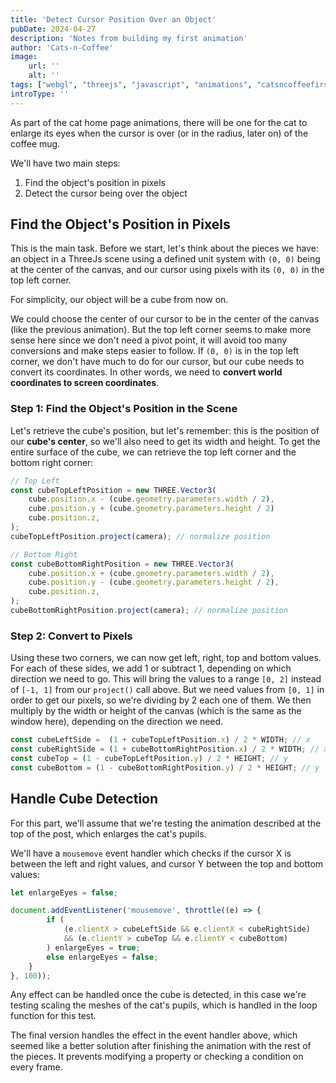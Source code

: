 ```yaml
---
title: 'Detect Cursor Position Over an Object'
pubDate: 2024-04-27
description: 'Notes from building my first animation'
author: 'Cats-n-Coffee'
image:
    url: ''
    alt: ''
tags: ["webgl", "threejs", "javascript", "animations", "catsncoffeefirstcatanimation"]
introType: ''
---
```


As part of the cat home page animations, there will be one for the cat to enlarge its eyes when the cursor is over (or in the radius, later on) of the coffee mug.

We'll have two main steps:
1. Find the object's position in pixels
2. Detect the cursor being over the object

## Find the Object's Position in Pixels

This is the main task. Before we start, let's think about the pieces we have: an object in a ThreeJs scene using a defined unit system with `(0, 0)` being at the center of the canvas, and our cursor  using pixels with its `(0, 0)` in the top left corner.

For simplicity, our object will be a cube from now on.

We could choose the center of our cursor to be in the center of the canvas (like the previous animation). But the top left corner seems to make more sense here since we don't need a pivot point, it will avoid too many conversions and make steps easier to follow. 
If `(0, 0)` is in the top left corner, we don't have much to do for our cursor, but our cube needs to convert its coordinates. In other words, we need to **convert world coordinates to screen coordinates**.

### Step 1: Find the Object's Position in the Scene

Let's retrieve the cube's position, but let's remember: this is the position of our **cube's center**, so we'll also need to get its width and height.
To get the entire surface of the cube, we can retrieve the top left corner and the bottom right corner:
```javascript
// Top Left
const cubeTopLeftPosition = new THREE.Vector3(
    cube.position.x - (cube.geometry.parameters.width / 2),
    cube.position.y + (cube.geometry.parameters.height / 2)
    cube.position.z,
);
cubeTopLeftPosition.project(camera); // normalize position

// Bottom Right
const cubeBottomRightPosition = new THREE.Vector3(
    cube.position.x + (cube.geometry.parameters.width / 2),
    cube.position.y - (cube.geometry.parameters.height / 2),
    cube.position.z,
);
cubeBottomRightPosition.project(camera); // normalize position
```

### Step 2: Convert to Pixels

Using these two corners, we can now get left, right, top and bottom values.
For each of these sides, we add 1 or subtract 1, depending on which direction we need to go. This will bring the values to a range `[0, 2]` instead of `[-1, 1]` from our `project()` call above. 
But we need values from `[0, 1]` in order to get our pixels, so we're dividing by 2 each one of them.
We then multiply by the width or height of the canvas (which is the same as the window here), depending on the direction we need.
```javascript
const cubeLeftSide =  (1 + cubeTopLeftPosition.x) / 2 * WIDTH; // x
const cubeRightSide = (1 + cubeBottomRightPosition.x) / 2 * WIDTH; // x
const cubeTop = (1 - cubeTopLeftPosition.y) / 2 * HEIGHT; // y
const cubeBottom = (1 - cubeBottomRightPosition.y) / 2 * HEIGHT; // y
```

## Handle Cube Detection 

For this part, we'll assume that we're testing the animation described at the top of the post, which enlarges the cat's pupils.

We'll have a `mousemove` event handler which checks if the cursor X is between the left and right values, and cursor Y between the top and bottom values:
```javascript
let enlargeEyes = false;

document.addEventListener('mousemove', throttle((e) => {
        if (
            (e.clientX > cubeLeftSide && e.clientX < cubeRightSide)
            && (e.clientY > cubeTop && e.clientY < cubeBottom)
        ) enlargeEyes = true;
        else enlargeEyes = false;
    }
}, 100));
```

Any effect can be handled once the cube is detected, in this case we're testing scaling the meshes of the cat's pupils, which is handled in the loop function for this test.

The final version handles the effect in the event handler above, which seemed like a better solution after finishing the animation with the rest of the pieces. It prevents modifying a property or checking a condition on every frame.
